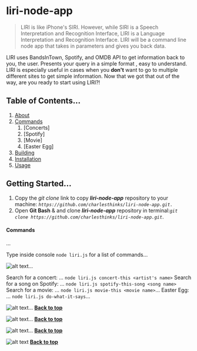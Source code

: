 # liri-node-app

> LIRI is like iPhone's SIRI. However, while SIRI is a Speech Interpretation and Recognition Interface, LIRI is a Language Interpretation and Recognition Interface. LIRI will be a command line node app that takes in parameters and gives you back data.

LIRI uses BandsInTown, Spotify, and OMDB API to get information back to you, the user. Presents your query in a simple format , easy to understand. LIRI is especially useful in cases when you **don't** want to go to multiple different sites to get simple information. Now that we got that out of the way, are you ready to start using LIRI?!

## Table of Contents...
1. [About](#liri-node-app)
1. [Commands](#commands)
    1. [Concerts]
    1. [Spotify]
    1. [Movie]
    1. [Easter Egg]
1. [Building](#building)
1. [Installation](#installation)
1. [Usage](#usage)

## Getting Started...

1. Copy the *git clone* link to copy __*liri-node-app*__ repository to your machine: 
*`https://github.com/charlesthinks/liri-node-app.git.`*
2. Open __Git Bash__ & and clone __*liri-node-app*__ repository in terminal:*`git clone https://github.com/charlesthinks/liri-node-app.git`*.

#### Commands
...

Type inside console `node liri.js` for a list of commands...

![alt text](https://i.ibb.co/RPjnv0V/liri-commands.jpg")...

Search for a concert:
...
`node liri.js concert-this <artist's name>`
Search for a song on Spotify:
...
`node liri.js spotify-this-song <song name>`
Search for a movie:
...
`node liri.js movie-this <movie name>`...
Easter Egg:
...
`node liri.js do-what-it-says`...

![alt text](https://i.ibb.co/F7zdcgN/concert-ths.jpg")...
**[Back to top](#table-of-contents)**

![alt text](https://i.ibb.co/DLt0FRY/spotify-this-song.jpg")...
**[Back to top](#table-of-contents)**

![alt text](https://i.ibb.co/ZGF42kB/movie-this.jpg")...
**[Back to top](#table-of-contents)**

![alt text](https://i.ibb.co/xJrD6S7/do-what-it-says.jpg")
**[Back to top](#table-of-contents)**
